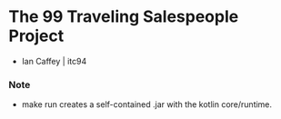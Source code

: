 # The 99 Traveling Salespeople Project

 - Ian Caffey | itc94
### Note

 - make run creates a self-contained .jar with the kotlin core/runtime. 